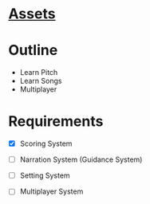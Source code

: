 
# [Assets](https://drive.google.com/drive/folders/1E2IUFCvSbKuAqFUqP9gj4VQRQdEs3IiL?usp=sharing)

# Outline
- Learn Pitch
- Learn Songs
- Multiplayer

# Requirements

- [x] Scoring System
- [ ] Narration System (Guidance System)
- [ ] Setting System
- [ ] Multiplayer System

